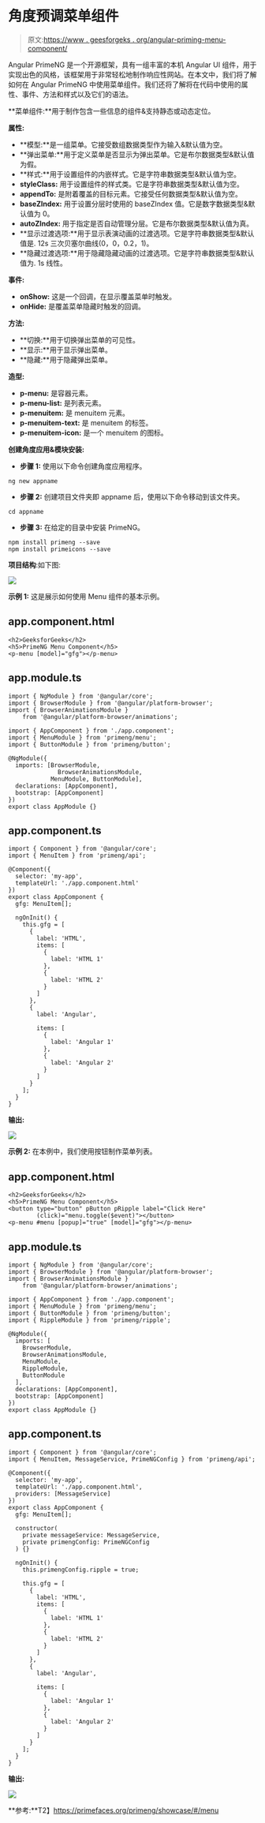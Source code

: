 # 角度预调菜单组件

> 原文:[https://www . geesforgeks . org/angular-priming-menu-component/](https://www.geeksforgeeks.org/angular-primeng-menu-component/)

Angular PrimeNG 是一个开源框架，具有一组丰富的本机 Angular UI 组件，用于实现出色的风格，该框架用于非常轻松地制作响应性网站。在本文中，我们将了解如何在 Angular PrimeNG 中使用菜单组件。我们还将了解将在代码中使用的属性、事件、方法和样式以及它们的语法。

**菜单组件:**用于制作包含一些信息的组件&支持静态或动态定位。

**属性:**

*   **模型:**是一组菜单。它接受数组数据类型作为输入&默认值为空。
*   **弹出菜单:**用于定义菜单是否显示为弹出菜单。它是布尔数据类型&默认值为假。
*   **样式:**用于设置组件的内嵌样式。它是字符串数据类型&默认值为空。
*   **styleClass:** 用于设置组件的样式类。它是字符串数据类型&默认值为空。
*   **appendTo:** 是附着覆盖的目标元素。它接受任何数据类型&默认值为空。
*   **baseZIndex:** 用于设置分层时使用的 baseZIndex 值。它是数字数据类型&默认值为 0。
*   **autoZIndex:** 用于指定是否自动管理分层。它是布尔数据类型&默认值为真。
*   **显示过渡选项:**用于显示表演动画的过渡选项。它是字符串数据类型&默认值是. 12s 三次贝塞尔曲线(0，0，0.2，1)。
*   **隐藏过渡选项:**用于隐藏隐藏动画的过渡选项。它是字符串数据类型&默认值为. 1s 线性。

**事件:**

*   **onShow:** 这是一个回调，在显示覆盖菜单时触发。
*   **onHide:** 是覆盖菜单隐藏时触发的回调。

**方法:**

*   **切换:**用于切换弹出菜单的可见性。
*   **显示:**用于显示弹出菜单。
*   **隐藏:**用于隐藏弹出菜单。

**造型:**

*   **p-menu:** 是容器元素。
*   **p-menu-list:** 是列表元素。
*   **p-menuitem:** 是 menuitem 元素。
*   **p-menuitem-text:** 是 menuitem 的标签。
*   **p-menuitem-icon:** 是一个 menuitem 的图标。

**创建角度应用&模块安装:**

*   **步骤 1:** 使用以下命令创建角度应用程序。

```
ng new appname
```

*   **步骤 2:** 创建项目文件夹即 appname 后，使用以下命令移动到该文件夹。

```
cd appname
```

*   **步骤 3:** 在给定的目录中安装 PrimeNG。

```
npm install primeng --save
npm install primeicons --save
```

**项目结构**:如下图:

![](img/6e2ac1499ceea2e58d3439c1f9f0d39a.png)

**示例 1:** 这是展示如何使用 Menu 组件的基本示例。

## app.component.html

```
<h2>GeeksforGeeks</h2>
<h5>PrimeNG Menu Component</h5>
<p-menu [model]="gfg"></p-menu>
```

## app.module.ts

```
import { NgModule } from '@angular/core';
import { BrowserModule } from '@angular/platform-browser';
import { BrowserAnimationsModule } 
    from '@angular/platform-browser/animations';

import { AppComponent } from './app.component';
import { MenuModule } from 'primeng/menu';
import { ButtonModule } from 'primeng/button';

@NgModule({
  imports: [BrowserModule, 
              BrowserAnimationsModule, 
            MenuModule, ButtonModule],
  declarations: [AppComponent],
  bootstrap: [AppComponent]
})
export class AppModule {}
```

## app.component.ts

```
import { Component } from '@angular/core';
import { MenuItem } from 'primeng/api';

@Component({
  selector: 'my-app',
  templateUrl: './app.component.html'
})
export class AppComponent {
  gfg: MenuItem[];

  ngOnInit() {
    this.gfg = [
      {
        label: 'HTML',
        items: [
          {
            label: 'HTML 1'
          },
          {
            label: 'HTML 2'
          }
        ]
      },
      {
        label: 'Angular',

        items: [
          {
            label: 'Angular 1'
          },
          {
            label: 'Angular 2'
          }
        ]
      }
    ];
  }
}
```

**输出:**

![](img/e56aa136e23bbd61849ce669c76b819b.png)

**示例 2:** 在本例中，我们使用按钮制作菜单列表。

## app.component.html

```
<h2>GeeksforGeeks</h2>
<h5>PrimeNG Menu Component</h5>
<button type="button" pButton pRipple label="Click Here"
        (click)="menu.toggle($event)"></button>
<p-menu #menu [popup]="true" [model]="gfg"></p-menu>
```

## app.module.ts

```
import { NgModule } from '@angular/core';
import { BrowserModule } from '@angular/platform-browser';
import { BrowserAnimationsModule } 
    from '@angular/platform-browser/animations';

import { AppComponent } from './app.component';
import { MenuModule } from 'primeng/menu';
import { ButtonModule } from 'primeng/button';
import { RippleModule } from 'primeng/ripple';

@NgModule({
  imports: [
    BrowserModule,
    BrowserAnimationsModule,
    MenuModule,
    RippleModule,
    ButtonModule
  ],
  declarations: [AppComponent],
  bootstrap: [AppComponent]
})
export class AppModule {}
```

## app.component.ts

```
import { Component } from '@angular/core';
import { MenuItem, MessageService, PrimeNGConfig } from 'primeng/api';

@Component({
  selector: 'my-app',
  templateUrl: './app.component.html',
  providers: [MessageService]
})
export class AppComponent {
  gfg: MenuItem[];

  constructor(
    private messageService: MessageService,
    private primengConfig: PrimeNGConfig
  ) {}

  ngOnInit() {
    this.primengConfig.ripple = true;

    this.gfg = [
      {
        label: 'HTML',
        items: [
          {
            label: 'HTML 1'
          },
          {
            label: 'HTML 2'
          }
        ]
      },
      {
        label: 'Angular',

        items: [
          {
            label: 'Angular 1'
          },
          {
            label: 'Angular 2'
          }
        ]
      }
    ];
  }
}
```

**输出:**

![](img/67a29f225d450e8c036e0704caf4155e.png)

**参考:**T2】https://primefaces.org/primeng/showcase/#/menu